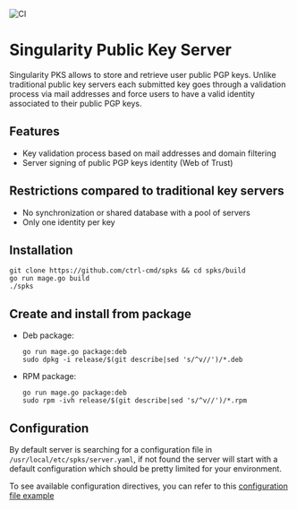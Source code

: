 ![CI](https://github.com/ctrl-cmd/spks/workflows/ci/badge.svg)

# Singularity Public Key Server #

Singularity PKS allows to store and retrieve user public PGP keys. Unlike traditional public key servers each submitted key goes through a validation process via mail addresses and force users to have a valid identity associated to their public PGP keys.

## Features ##

* Key validation process based on mail addresses and domain filtering
* Server signing of public PGP keys identity (Web of Trust)

## Restrictions compared to traditional key servers ##

* No synchronization or shared database with a pool of servers
* Only one identity per key

## Installation ##

```
git clone https://github.com/ctrl-cmd/spks && cd spks/build
go run mage.go build
./spks
```

## Create and install from package ##

* Deb package:

  ```
  go run mage.go package:deb
  sudo dpkg -i release/$(git describe|sed 's/^v//')/*.deb
  ```

* RPM package:

  ```
  go run mage.go package:deb
  sudo rpm -ivh release/$(git describe|sed 's/^v//')/*.rpm
  ```

## Configuration ##

By default server is searching for a configuration file in `/usr/local/etc/spks/server.yaml`, if not found the server will start with a default configuration which should be pretty limited for your environment.

To see available configuration directives, you can refer to this [configuration file example](etc/server-example.yaml)
